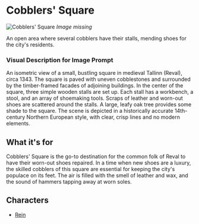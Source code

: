 # Cobblers' Square

![Cobblers' Square](../../assets/buildings/cobblers_square.png)
*Image missing*

An open area where several cobblers have their stalls, mending shoes for the city's residents.

### Visual Description for Image Prompt

An isometric view of a small, bustling square in medieval Tallinn (Reval), circa 1343. The square is paved with uneven cobblestones and surrounded by the timber-framed facades of adjoining buildings. In the center of the square, three simple wooden stalls are set up. Each stall has a workbench, a stool, and an array of shoemaking tools. Scraps of leather and worn-out shoes are scattered around the stalls. A large, leafy oak tree provides some shade to the square. The scene is depicted in a historically accurate 14th-century Northern European style, with clear, crisp lines and no modern elements.

## What it's for

Cobblers' Square is the go-to destination for the common folk of Reval to have their worn-out shoes repaired. In a time when new shoes are a luxury, the skilled cobblers of this square are essential for keeping the city's populace on its feet. The air is filled with the smell of leather and wax, and the sound of hammers tapping away at worn soles.

## Characters

- [Rein](../../characters/workers_quarter/rein/rein.md)
